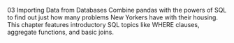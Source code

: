 03 Importing Data from Databases
Combine pandas with the powers of SQL to find out just how many problems New Yorkers have with their housing. This chapter features introductory SQL topics like WHERE clauses, aggregate functions, and basic joins.
